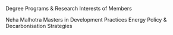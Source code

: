 Degree Programs & Research Interests of Members 

Neha Malhotra 
Masters in Development Practices
Energy Policy & Decarbonisation Strategies
